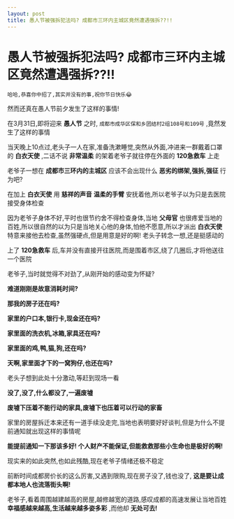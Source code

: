 ```yaml
---
layout: post
title: 愚人节被强拆犯法吗? 成都市三环内主城区竟然遭遇强拆??!!
---
```


# 愚人节被强拆犯法吗? 成都市三环内主城区竟然遭遇强拆??!!

`哈哈,恭喜你中招了,其实并没有的事,祝你节日快乐😂`

                            
                            
                            
                            
                            
                            
                            
                            
                            
 								 
 								 
然而还真在愚人节前夕发生了这样的事情!

在3月31日,即将迎来 **愚人节** 之时, `成都市成华区保和乡团结村2组108号和109号` ,竟然发生了这样的事情

当天晚上10点过,老头子一人在家,准备洗漱睡觉,突然从外面,冲进来一群戴着口罩的 **白衣天使** ,二话不说 **非常温柔** 的架着老爷子就往停在外面的 **120急救车** 上走


老爷子一想在 **成都市三环内的主城区** 应该不会出现什么 **恶劣的绑架,强拆,强征** 行为吧?

在加上 **白衣天使** 用 **慈祥的声音**	 **温柔的手臂** 安抚着他,所以老爷子以为只是去医院接受身体检查

因为老爷子身体不好,平时也很节约舍不得检查身体,当地 **父母官** 也很疼爱当地的百姓,所以很自然的以为只是当地关心他的身体,怕他不愿意,所以才派出 **白衣天使** 特意来接他去检查,虽然强硬点,但是用意是好的啊! 老头子转念一想,还是挺感动的

上了 **120急救车** 后,车并没有直接开往医院,而是围着市区,绕了几圈后,才将他送往一个医院

老爷子,当时就觉得不对劲了,从刚开始的感动变为怀疑?

**难道刚刚是故意消耗时间?**

**那我的房子还在吗?**

**家里的户口本,银行卡,现金还在吗?**

**家里面的洗衣机,冰箱,家具还在吗?**

**家里面的鸡,鸭,猫,狗,还在吗?**

**天啊,家里面才下的一窝狗仔,也还在吗?**

老头子想到此处十分激动,等赶到现场一看

**没了,没了,什么都没了,一遍废墟**

**废墟下压着不能行动的家具,废墟下也压着可以行动的家畜**

家里的房屋拆迁本来还有一道手续没走完,当地也表明要好好谈判,但是为什么不提前通知就出现这样的事情呢

**能提前通知一下那该多好! 个人财产不能保证,但能救救那些小生命也是极好的啊!**

现实来的如此突然,也如此残酷,现在老爷子情绪还极不稳定

前断时间成都房价长的这么厉害,又遇到限购,现在房子没了,钱也没了, **这是要让成都本地人也流落街头啊!**

老爷子,看着周围越建越高的房屋,越修越宽的道路,感叹成都的高速发展让当地百姓 **幸福感越来越高,生活越来越多姿多彩** ,而他却 **无处可去!**

